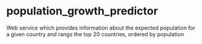 # population_growth_predictor
Web service which provides information about the expected population for a given country and rangs the top 20 countries, ordered by population
